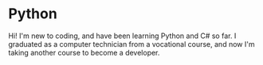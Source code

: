 # Python
Hi! I'm new to coding, and have been learning Python and C# so far. I graduated as a computer technician from a vocational course, and now I'm taking another course to become a developer.
